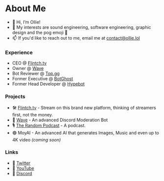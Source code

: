 # About Me

- 👋 Hi, I’m Ollie!
- 👀 My interests are sound engineering, software engineering, graphic design and the pog emoji 🤌
- 📫 If you'd like to reach out to me, email me at contact@ollie.lol

### Experience
- CEO @ [Flintch.tv](https://flintch.tv)
- Owner @ [Wave](https://wavebot.org)
- Bot Reviewer @ [Top.gg](https://top.gg)
- Former Executive @ [BotGhost](https://botghost.com)
- Former Head Developer @ [Hypebot](https://discord.gg/YT4Fn5z5N7)

### Projects
- 🛠 [Flintch.tv](https://flintch.tv) - Stream on this brand new platform, thinking of streamers first, not the money.
- 🌊 [Wave](https://wavebot.org) - An advanced Discord Moderation Bot
- 🎙 [The Random Podcast](https://www.youtube.com/channel/UCpcwyyv2Obll9mF8rDv8R8g) - A podcast.
- 🟢 MoyAI - An advanced AI that generates Images, Music and even up to 4K video *(coming soon)*

### Links
- 🔗 [Twitter](https://twitter.com/olykoala)
- 🔗 [YouTube](https://www.youtube.com/channel/UCpcwyyv2Obll9mF8rDv8R8g)
- 🔗 [Discord](https://discord.gg/yEzjbhcWDH)
